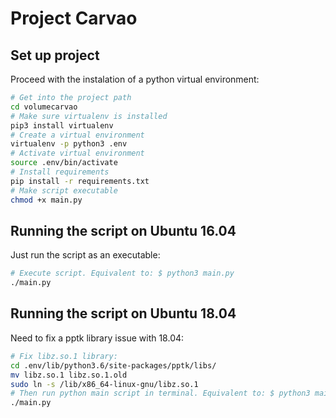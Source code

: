 # Project Carvao

## Set up project
Proceed with the instalation of a python virtual environment:
```bash
# Get into the project path
cd volumecarvao
# Make sure virtualenv is installed
pip3 install virtualenv
# Create a virtual environment
virtualenv -p python3 .env 
# Activate virtual environment
source .env/bin/activate
# Install requirements
pip install -r requirements.txt
# Make script executable
chmod +x main.py
```
## Running the script on Ubuntu 16.04
Just run the script as an executable:
```bash
# Execute script. Equivalent to: $ python3 main.py
./main.py
```
## Running the script on Ubuntu 18.04
Need to fix a pptk library issue with 18.04:
```bash
# Fix libz.so.1 library:
cd .env/lib/python3.6/site-packages/pptk/libs/
mv libz.so.1 libz.so.1.old
sudo ln -s /lib/x86_64-linux-gnu/libz.so.1
# Then run python main script in terminal. Equivalent to: $ python3 main.py
./main.py
```
